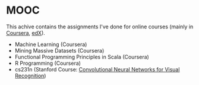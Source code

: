 MOOC
===
This achive contains the assignments I've done for online courses (mainly in [Coursera][1], [edX][2]).

* Machine Learning (Coursera)
* Mining Massive Datasets (Coursera)
* Functional Programming Principles in Scala (Coursera)
* R Programming (Coursera)
* cs231n (Stanford Course: [Convolutional Neural Networks for Visual Recognition](3))

[1]: https://www.coursera.org/
[2]: https://www.edx.org/
[3]: http://cs231n.github.io/